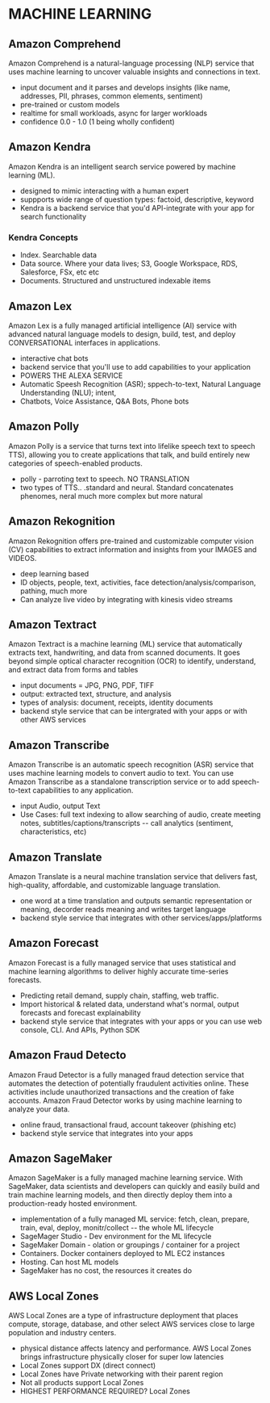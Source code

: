 

# MACHINE LEARNING
## Amazon Comprehend
Amazon Comprehend is a natural-language processing (NLP) service that uses machine learning to uncover valuable insights and connections in text.
- input document and it parses and develops insights (like name, addresses, PII, phrases, common elements, sentiment)
- pre-trained or custom models
- realtime for small workloads, async for larger workloads
- confidence 0.0 - 1.0 (1 being wholly confident)

## Amazon Kendra
Amazon Kendra is an intelligent search service powered by machine learning (ML).
- designed to mimic interacting with a human expert
- suppports wide range of question types: factoid, descriptive, keyword
- Kendra is a backend service that you'd API-integrate with your app for search functionality
### Kendra Concepts
- Index. Searchable data
- Data source. Where your data lives; S3, Google Workspace, RDS, Salesforce, FSx, etc etc
- Documents. Structured and unstructured indexable items

## Amazon Lex
Amazon Lex is a fully managed artificial intelligence (AI) service with advanced natural language models to design, build, test, and deploy CONVERSATIONAL interfaces in applications.
- interactive chat bots
- backend service that you'll use to add capabilities to your application
- POWERS THE ALEXA SERVICE
- Automatic Speesh Recognition (ASR); sppech-to-text, Natural Language Understanding (NLU); intent,
- Chatbots, Voice Assistance, Q&A Bots, Phone bots

## Amazon Polly
Amazon Polly is a service that turns text into lifelike speech text to speech TTS), allowing you to create applications that talk, and build entirely new categories of speech-enabled products.
- polly - parroting text to speech. NO TRANSLATION
- two types of TTS.. .standard and neural. Standard concatenates phenomes, neral much more complex but more natural

## Amazon Rekognition
Amazon Rekognition offers pre-trained and customizable computer vision (CV) capabilities to extract information and insights from your IMAGES and VIDEOS.
- deep learning based
- ID objects, people, text, activities, face detection/analysis/comparison, pathing, much more
- Can analyze live video by integrating with kinesis video streams

## Amazon Textract
Amazon Textract is a machine learning (ML) service that automatically extracts text, handwriting, and data from scanned documents. It goes beyond simple optical character recognition (OCR) to identify, understand, and extract data from forms and tables
- input documents = JPG, PNG, PDF, TIFF
- output: extracted text, structure, and analysis
- types of analysis: document, receipts, identity documents
- backend style service that can be intergrated with your apps or with other AWS services

## Amazon Transcribe
Amazon Transcribe is an automatic speech recognition (ASR) service that uses machine learning models to convert audio to text. You can use Amazon Transcribe as a standalone transcription service or to add speech-to-text capabilities to any application.
- input Audio, output Text
- Use Cases: full text indexing to allow searching of audio, create meeting notes, subtitles/captions/transcripts
-- call analytics (sentiment, characteristics, etc)

## Amazon Translate
Amazon Translate is a neural machine translation service that delivers fast, high-quality, affordable, and customizable language translation.
- one word at a time translation and outputs semantic representation or meaning, decorder reads meaning and writes target language
- backend style service that integrates with other services/apps/platforms

## Amazon Forecast
Amazon Forecast is a fully managed service that uses statistical and machine learning algorithms to deliver highly accurate time-series forecasts.
- Predicting retail demand, supply chain, staffing, web traffic.
- Import historical & related data, understand what's normal, output forecasts and forecast explainability
- backend style service that integrates with your apps or you can use web console, CLI. And APIs, Python SDK

## Amazon Fraud Detecto
Amazon Fraud Detector is a fully managed fraud detection service that automates the detection of potentially fraudulent activities online. These activities include unauthorized transactions and the creation of fake accounts. Amazon Fraud Detector works by using machine learning to analyze your data.
- online fraud, transactional fraud, account takeover (phishing etc)
- backend style service that integrates into your apps

## Amazon SageMaker
Amazon SageMaker is a fully managed machine learning service. With SageMaker, data scientists and developers can quickly and easily build and train machine learning models, and then directly deploy them into a production-ready hosted environment.
- implementation of a fully managed ML service: fetch, clean, prepare, train, eval, deploy, monitr/collect -- the whole ML lifecycle
- SageMager Studio - Dev environment for the ML lifecycle
- SageMaker Domain - olation or groupings / container for a project
- Containers. Docker containers deployed to ML EC2 instances
- Hosting. Can host ML models
- SageMaker has no cost, the resources it creates do

## AWS Local Zones
AWS Local Zones are a type of infrastructure deployment that places compute, storage, database, and other select AWS services close to large population and industry centers.
- physical distance affects latency and performance. AWS Local Zones brings infrastructure physically closer for super low latencies
- Local Zones support DX (direct connect)
- Local Zones have Private networking with their parent region
- Not all products support Local Zones
- HIGHEST PERFORMANCE REQUIRED? Local Zones
